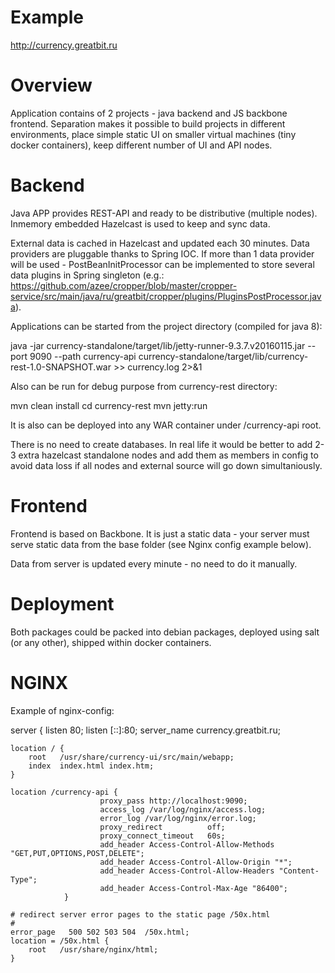 Example
===========
http://currency.greatbit.ru

Overview
===========
Application contains of 2 projects - java backend and JS backbone frontend. Separation makes it possible to build projects in different environments, place simple static UI on smaller virtual machines (tiny docker containers), keep different number of UI and API nodes.

Backend
===========
Java APP provides REST-API and ready to be distributive (multiple nodes). Inmemory embedded Hazelcast is used to keep and sync data. 

External data is cached in Hazelcast and updated each 30 minutes. Data providers are pluggable thanks to Spring IOC. If more than 1 data provider will be used - PostBeanInitProcessor can be implemented to store several data plugins in Spring singleton (e.g.: https://github.com/azee/cropper/blob/master/cropper-service/src/main/java/ru/greatbit/cropper/plugins/PluginsPostProcessor.java).

Applications can be started from the project directory (compiled for java 8):

java -jar currency-standalone/target/lib/jetty-runner-9.3.7.v20160115.jar --port 9090 --path currency-api currency-standalone/target/lib/currency-rest-1.0-SNAPSHOT.war >> currency.log 2>&1

Also can be run for debug purpose from currency-rest directory:

mvn clean install
cd currency-rest
mvn jetty:run

It is also can be deployed into any WAR container under /currency-api root.

There is no need to create databases. In real life it would be better to add 2-3 extra hazelcast standalone nodes and add them as members in config to avoid data loss if all nodes and external source will go down simultaniously.

Frontend
===========
Frontend is based on Backbone. It is just a static data - your server must serve static data from the base folder (see Nginx config example below).

Data from server is updated every minute - no need to do it manually. 

Deployment
===========
Both packages could be packed into debian packages, deployed using salt (or any other), shipped within docker containers.

NGINX
===========
Example of nginx-config:

server {
    listen       80;
    listen  [::]:80;
    server_name  currency.greatbit.ru;

    location / {
        root   /usr/share/currency-ui/src/main/webapp;
        index  index.html index.htm;
    }

    location /currency-api {
                        proxy_pass http://localhost:9090;
                        access_log /var/log/nginx/access.log;
                        error_log /var/log/nginx/error.log;
                        proxy_redirect          off;
                        proxy_connect_timeout   60s;
                        add_header Access-Control-Allow-Methods "GET,PUT,OPTIONS,POST,DELETE";
                        add_header Access-Control-Allow-Origin "*";
                        add_header Access-Control-Allow-Headers "Content-Type";
                        add_header Access-Control-Max-Age "86400";
                }

    # redirect server error pages to the static page /50x.html
    #
    error_page   500 502 503 504  /50x.html;
    location = /50x.html {
        root   /usr/share/nginx/html;
    }


